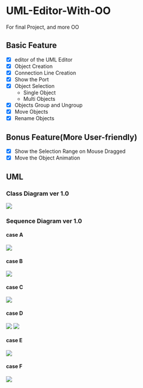 # UML-Editor-With-OO
For final Project, and more OO

## Basic Feature
- [x] editor of the UML Editor
- [x] Object Creation
- [x] Connection Line Creation
- [x] Show the Port
- [x] Object Selection
  - Single Object
  - Multi Objects
- [x] Objects Group and Ungroup
- [x] Move Objects
- [x] Rename Objects

## Bonus Feature(More User-friendly)
- [x] Show the Selection Range on Mouse Dragged
- [x] Move the Object Animation

## UML
### Class Diagram ver 1.0
![](./ref/diagram/classDiagram.png)
### Sequence Diagram ver 1.0
#### case A
![](./ref/diagram/usecase%20A_1.png)
#### case B
![](./ref/diagram/usecase%20B_1.png)
#### case C
![](./ref/diagram/usecase%20B_1.png)
#### case D
![](./ref/diagram/usecase%20C_1.png)
![](./ref/diagram/usecase%20C_2.png)
#### case E
![](./ref/diagram/usecase%20E_1.png)
#### case F
![](./ref/diagram/usecase%20F_1.png)
